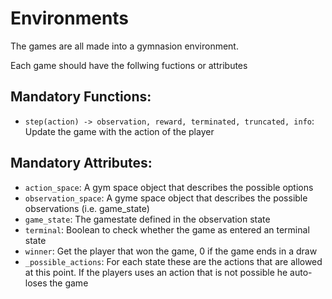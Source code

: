 # Environments
The games are all made into a gymnasion environment.

Each game should have the follwing fuctions or attributes

## Mandatory Functions:
- `step(action) -> observation, reward, terminated, truncated, info`: Update the game with the action of the player

## Mandatory Attributes:
- `action_space`: A gym space object that describes the possible options
- `observation_space`: A gyme space object that describes the possible observations (i.e. game_state)
- `game_state`: The gamestate defined in the observation state
- `terminal`: Boolean to check whether the game as entered an terminal state
- `winner`: Get the player that won the game, 0 if the game ends in a draw
- `_possible_actions`: For each state these are the actions that are allowed at this point. If the players uses an action that is not possible he auto-loses the game